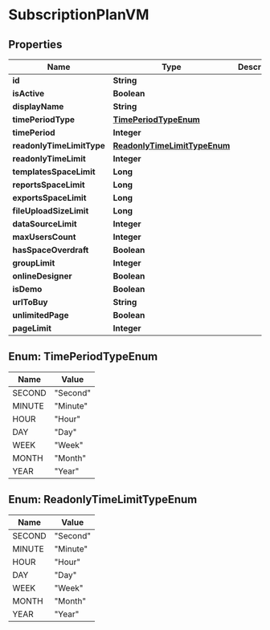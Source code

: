 

# SubscriptionPlanVM


## Properties

Name | Type | Description | Notes
------------ | ------------- | ------------- | -------------
**id** | **String** |  |  [optional]
**isActive** | **Boolean** |  |  [optional]
**displayName** | **String** |  |  [optional]
**timePeriodType** | [**TimePeriodTypeEnum**](#TimePeriodTypeEnum) |  |  [optional]
**timePeriod** | **Integer** |  |  [optional]
**readonlyTimeLimitType** | [**ReadonlyTimeLimitTypeEnum**](#ReadonlyTimeLimitTypeEnum) |  |  [optional]
**readonlyTimeLimit** | **Integer** |  |  [optional]
**templatesSpaceLimit** | **Long** |  |  [optional]
**reportsSpaceLimit** | **Long** |  |  [optional]
**exportsSpaceLimit** | **Long** |  |  [optional]
**fileUploadSizeLimit** | **Long** |  |  [optional]
**dataSourceLimit** | **Integer** |  |  [optional]
**maxUsersCount** | **Integer** |  |  [optional]
**hasSpaceOverdraft** | **Boolean** |  |  [optional]
**groupLimit** | **Integer** |  |  [optional]
**onlineDesigner** | **Boolean** |  |  [optional]
**isDemo** | **Boolean** |  |  [optional]
**urlToBuy** | **String** |  |  [optional]
**unlimitedPage** | **Boolean** |  |  [optional]
**pageLimit** | **Integer** |  |  [optional]



## Enum: TimePeriodTypeEnum

Name | Value
---- | -----
SECOND | &quot;Second&quot;
MINUTE | &quot;Minute&quot;
HOUR | &quot;Hour&quot;
DAY | &quot;Day&quot;
WEEK | &quot;Week&quot;
MONTH | &quot;Month&quot;
YEAR | &quot;Year&quot;



## Enum: ReadonlyTimeLimitTypeEnum

Name | Value
---- | -----
SECOND | &quot;Second&quot;
MINUTE | &quot;Minute&quot;
HOUR | &quot;Hour&quot;
DAY | &quot;Day&quot;
WEEK | &quot;Week&quot;
MONTH | &quot;Month&quot;
YEAR | &quot;Year&quot;



